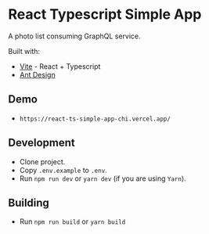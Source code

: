# React Typescript Simple App

A photo list consuming GraphQL service.

Built with:
- [Vite] - React + Typescript
- [Ant Design]

## Demo
- `https://react-ts-simple-app-chi.vercel.app/`


## Development

- Clone project.
- Copy `.env.example` to `.env`.
- Run `npm run dev` or `yarn dev` (if you are using `Yarn`).

## Building
- Run `npm run build` or `yarn build`

[Vite]: https://vitejs.org/
[Ant Design]: https://ant.design/